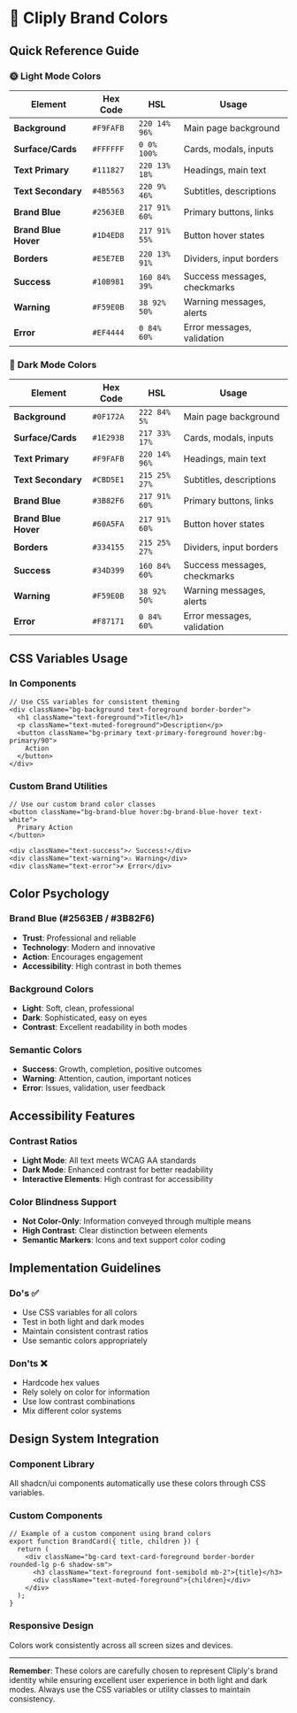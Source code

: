 # 🎨 Cliply Brand Colors

## **Quick Reference Guide**

### 🌞 **Light Mode Colors**

| Element | Hex Code | HSL | Usage |
|---------|----------|-----|-------|
| **Background** | `#F9FAFB` | `220 14% 96%` | Main page background |
| **Surface/Cards** | `#FFFFFF` | `0 0% 100%` | Cards, modals, inputs |
| **Text Primary** | `#111827` | `220 13% 18%` | Headings, main text |
| **Text Secondary** | `#4B5563` | `220 9% 46%` | Subtitles, descriptions |
| **Brand Blue** | `#2563EB` | `217 91% 60%` | Primary buttons, links |
| **Brand Blue Hover** | `#1D4ED8` | `217 91% 55%` | Button hover states |
| **Borders** | `#E5E7EB` | `220 13% 91%` | Dividers, input borders |
| **Success** | `#10B981` | `160 84% 39%` | Success messages, checkmarks |
| **Warning** | `#F59E0B` | `38 92% 50%` | Warning messages, alerts |
| **Error** | `#EF4444` | `0 84% 60%` | Error messages, validation |

### 🌙 **Dark Mode Colors**

| Element | Hex Code | HSL | Usage |
|---------|----------|-----|-------|
| **Background** | `#0F172A` | `222 84% 5%` | Main page background |
| **Surface/Cards** | `#1E293B` | `217 33% 17%` | Cards, modals, inputs |
| **Text Primary** | `#F9FAFB` | `220 14% 96%` | Headings, main text |
| **Text Secondary** | `#CBD5E1` | `215 25% 27%` | Subtitles, descriptions |
| **Brand Blue** | `#3B82F6` | `217 91% 60%` | Primary buttons, links |
| **Brand Blue Hover** | `#60A5FA` | `217 91% 60%` | Button hover states |
| **Borders** | `#334155` | `215 25% 27%` | Dividers, input borders |
| **Success** | `#34D399` | `160 84% 60%` | Success messages, checkmarks |
| **Warning** | `#F59E0B` | `38 92% 50%` | Warning messages, alerts |
| **Error** | `#F87171` | `0 84% 60%` | Error messages, validation |

## **CSS Variables Usage**

### **In Components**
```tsx
// Use CSS variables for consistent theming
<div className="bg-background text-foreground border-border">
  <h1 className="text-foreground">Title</h1>
  <p className="text-muted-foreground">Description</p>
  <button className="bg-primary text-primary-foreground hover:bg-primary/90">
    Action
  </button>
</div>
```

### **Custom Brand Utilities**
```tsx
// Use our custom brand color classes
<button className="bg-brand-blue hover:bg-brand-blue-hover text-white">
  Primary Action
</button>

<div className="text-success">✓ Success!</div>
<div className="text-warning">⚠ Warning</div>
<div className="text-error">✗ Error</div>
```

## **Color Psychology**

### **Brand Blue (#2563EB / #3B82F6)**
- **Trust**: Professional and reliable
- **Technology**: Modern and innovative
- **Action**: Encourages engagement
- **Accessibility**: High contrast in both themes

### **Background Colors**
- **Light**: Soft, clean, professional
- **Dark**: Sophisticated, easy on eyes
- **Contrast**: Excellent readability in both modes

### **Semantic Colors**
- **Success**: Growth, completion, positive outcomes
- **Warning**: Attention, caution, important notices
- **Error**: Issues, validation, user feedback

## **Accessibility Features**

### **Contrast Ratios**
- **Light Mode**: All text meets WCAG AA standards
- **Dark Mode**: Enhanced contrast for better readability
- **Interactive Elements**: High contrast for accessibility

### **Color Blindness Support**
- **Not Color-Only**: Information conveyed through multiple means
- **High Contrast**: Clear distinction between elements
- **Semantic Markers**: Icons and text support color coding

## **Implementation Guidelines**

### **Do's ✅**
- Use CSS variables for all colors
- Test in both light and dark modes
- Maintain consistent contrast ratios
- Use semantic colors appropriately

### **Don'ts ❌**
- Hardcode hex values
- Rely solely on color for information
- Use low contrast combinations
- Mix different color systems

## **Design System Integration**

### **Component Library**
All shadcn/ui components automatically use these colors through CSS variables.

### **Custom Components**
```tsx
// Example of a custom component using brand colors
export function BrandCard({ title, children }) {
  return (
    <div className="bg-card text-card-foreground border-border rounded-lg p-6 shadow-sm">
      <h3 className="text-foreground font-semibold mb-2">{title}</h3>
      <div className="text-muted-foreground">{children}</div>
    </div>
  );
}
```

### **Responsive Design**
Colors work consistently across all screen sizes and devices.

---

**Remember**: These colors are carefully chosen to represent Cliply's brand identity while ensuring excellent user experience in both light and dark modes. Always use the CSS variables or utility classes to maintain consistency.
